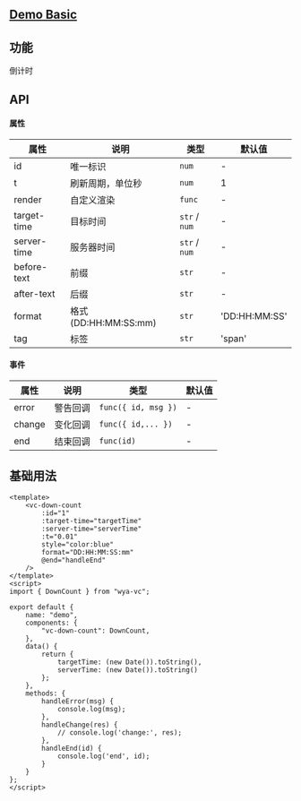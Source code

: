 ## [Demo Basic](https://wya-team.github.io/wya-vc/dist/web/down-count/basic.html)
## 功能
倒计时

## API

#### 属性

属性 | 说明 | 类型 | 默认值
---|---|---|---
id | 唯一标识 | `num`	 | -		
t | 刷新周期，单位秒 | `num`	| 1		
render | 自定义渲染 | `func` | -
target-time	| 目标时间 | `str` / `num` |	-
server-time	| 服务器时间 | `str` / `num` | -	
before-text	| 前缀 | `str` |	-
after-text	| 后缀 | `str` | -
format | 格式(DD:HH:MM:SS:mm) | `str` | 'DD:HH:MM:SS'
tag | 标签 | `str` | 'span'


#### 事件

属性 | 说明 | 类型 | 默认值
---|---|---|---
error | 警告回调 | `func({ id, msg })` | -
change | 变化回调 | `func({ id,... })` | -
end	| 结束回调 | `func(id)` |	 -
			

## 基础用法

```vue
<template>
	<vc-down-count 
		:id="1"
		:target-time="targetTime" 
		:server-time="serverTime"
		:t="0.01" 
		style="color:blue"
		format="DD:HH:MM:SS:mm"
		@end="handleEnd"
	/> 
</template>
<script>
import { DownCount } from "wya-vc";

export default {
	name: "demo",
	components: {
		"vc-down-count": DownCount,	
	},
	data() {
		return {
			targetTime: (new Date()).toString(),
			serverTime: (new Date()).toString()
		};
	},
	methods: {
		handleError(msg) {
			console.log(msg);
		},
		handleChange(res) {
			// console.log('change:', res);
		},
		handleEnd(id) {
			console.log('end', id);
		}
	}
};
</script>
```
